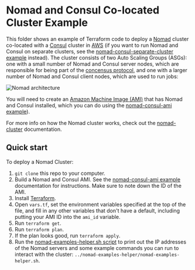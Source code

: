 # Nomad and Consul Co-located Cluster Example

This folder shows an example of Terraform code to deploy a [Nomad](https://www.nomadproject.io/) cluster co-located 
with a [Consul](https://www.consul.io/) cluster in [AWS](https://aws.amazon.com/) (if you want to run Nomad and Consul 
on separate clusters, see the [nomad-consul-separate-cluster example](https://raw.githubusercontent.com/hashicorp/terraform-aws-nomad/tree/master/examples/nomad-consul-separate-cluster) 
instead). The cluster consists of two Auto Scaling Groups (ASGs): one with a small number of Nomad and Consul server 
nodes, which are responsible for being part of the [concensus 
protocol](https://www.nomadproject.io/docs/internals/consensus.html), and one with a larger number of Nomad and Consul 
client nodes, which are used to run jobs:

![Nomad architecture](https://raw.githubusercontent.com/hashicorp/terraform-aws-nomad/master/_docs/architecture-nomad-consul-colocated.png)

You will need to create an [Amazon Machine Image (AMI)](http://docs.aws.amazon.com/AWSEC2/latest/UserGuide/AMIs.html) 
that has Nomad and Consul installed, which you can do using the [nomad-consul-ami example](https://raw.githubusercontent.com/hashicorp/terraform-aws-nomad/tree/master/examples/nomad-consul-ami)).  

For more info on how the Nomad cluster works, check out the [nomad-cluster](https://raw.githubusercontent.com/hashicorp/terraform-aws-nomad/tree/master/modules/nomad-cluster) documentation.




## Quick start

To deploy a Nomad Cluster:

1. `git clone` this repo to your computer.
1. Build a Nomad and Consul AMI. See the [nomad-consul-ami example](https://raw.githubusercontent.com/hashicorp/terraform-aws-nomad/tree/master/examples/nomad-consul-ami) documentation for 
   instructions. Make sure to note down the ID of the AMI.
1. Install [Terraform](https://www.terraform.io/).
1. Open `vars.tf`, set the environment variables specified at the top of the file, and fill in any other variables that
   don't have a default, including putting your AMI ID into the `ami_id` variable.
1. Run `terraform get`.
1. Run `terraform plan`.
1. If the plan looks good, run `terraform apply`.
1. Run the [nomad-examples-helper.sh script](https://raw.githubusercontent.com/hashicorp/terraform-aws-nomad/tree/master/examples/nomad-examples-helper/nomad-examples-helper.sh) to print out 
   the IP addresses of the Nomad servers and some example commands you can run to interact with the cluster:
   `../nomad-examples-helper/nomad-examples-helper.sh`.
   
